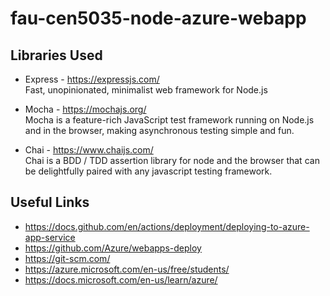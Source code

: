 # fau-cen5035-node-azure-webapp

## Libraries Used

* Express - https://expressjs.com/<br>
  Fast, unopinionated, minimalist web framework for Node.js


* Mocha - https://mochajs.org/<br>
  Mocha is a feature-rich JavaScript test framework running on Node.js and in the browser,   making asynchronous testing simple and fun.

* Chai - https://www.chaijs.com/<br>
  Chai is a BDD / TDD assertion library for node and the browser that can be delightfully   paired with any javascript testing framework.


## Useful Links

* https://docs.github.com/en/actions/deployment/deploying-to-azure-app-service
* https://github.com/Azure/webapps-deploy
* https://git-scm.com/
* https://azure.microsoft.com/en-us/free/students/
* https://docs.microsoft.com/en-us/learn/azure/
